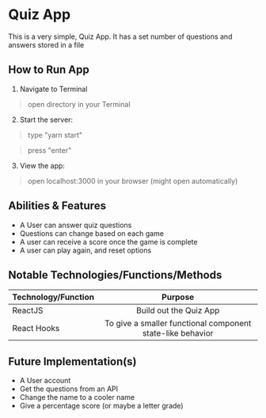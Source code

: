 # Quiz App

This is a very simple, Quiz App. It has a set number of questions and answers stored in a file


## How to Run App

1. Navigate to Terminal

> open directory in your Terminal

2. Start the server:

> type "yarn start"

> press "enter"

3. View the app:

> open localhost:3000 in your browser (might open automatically)


## Abilities & Features

* A User can answer quiz questions
* Questions can change based on each game
* A user can receive a score once the game is complete
* A user can play again, and reset options


## Notable Technologies/Functions/Methods

| Technology/Function  | Purpose                                                    |
| -------------------- |:----------------------------------------------------------:|
| ReactJS              | Build out the Quiz App                                     |
| React Hooks          | To give a smaller functional component state-like behavior |


## Future Implementation(s)

* A User account
* Get the questions from an API
* Change the name to a cooler name 
* Give a percentage score (or maybe a letter grade)
